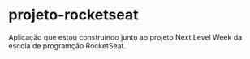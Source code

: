 # projeto-rocketseat
Aplicação que estou construindo junto ao  projeto Next Level Week da escola de programção RocketSeat.
